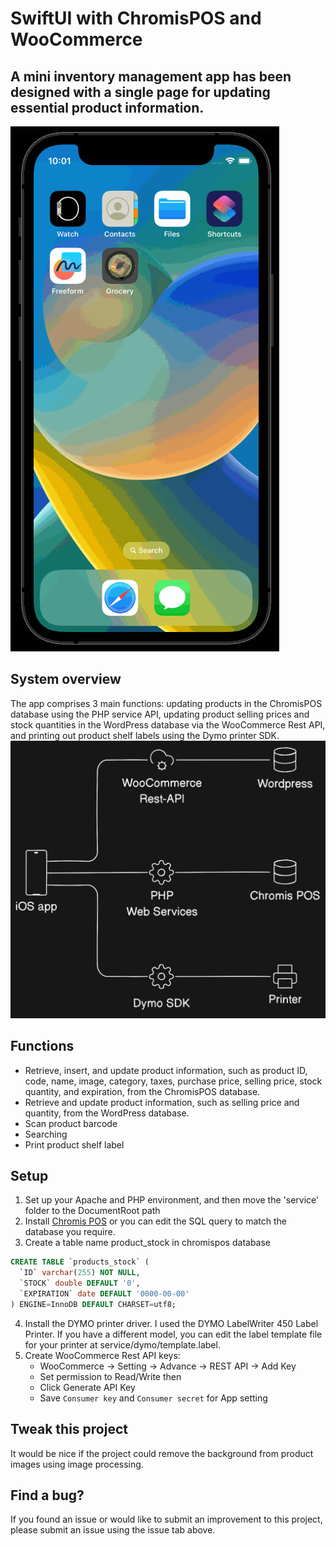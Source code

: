 # SwiftUI with ChromisPOS and WooCommerce

## A mini inventory management app has been designed with a single page for updating essential product information.

![image](demo.gif)

## System overview
The app comprises 3 main functions: updating products in the ChromisPOS database using the PHP service API, updating product selling prices and stock quantities in the WordPress database via the WooCommerce Rest API, and printing out product shelf labels using the Dymo printer SDK.
![image](diagram.png)

## Functions
- Retrieve, insert, and update product information, such as product ID, code, name, image, category, taxes, purchase price, selling price, stock quantity, and expiration, from the ChromisPOS database.
- Retrieve and update product information, such as selling price and quantity, from the WordPress database.
- Scan product barcode
- Searching
- Print product shelf label

## Setup
1. Set up your Apache and PHP environment, and then move the 'service' folder to the DocumentRoot path
2. Install [Chromis POS](https://chromis.co.uk/) or you can edit the SQL query to match the database you require.
3. Create a table name product_stock in chromispos database
```sql
CREATE TABLE `products_stock` (
  `ID` varchar(255) NOT NULL,
  `STOCK` double DEFAULT '0',
  `EXPIRATION` date DEFAULT '0000-00-00'
) ENGINE=InnoDB DEFAULT CHARSET=utf8;
```
4. Install the DYMO printer driver. I used the DYMO LabelWriter 450 Label Printer. If you have a different model, you can edit the label template file for your printer at service/dymo/template.label.
5. Create WooCommerce Rest API keys:
   - WooCommerce -> Setting -> Advance -> REST API -> Add Key
   - Set permission to Read/Write then
   - Click Generate API Key
   - Save `Consumer key` and `Consumer secret` for App setting

## Tweak this project
It would be nice if the project could remove the background from product images using image processing.

## Find a bug?
If you found an issue or would like to submit an improvement to this project, please submit an issue using the issue tab above.
